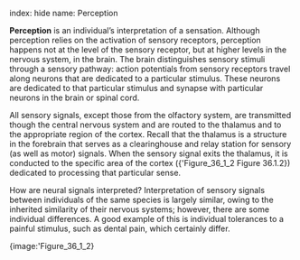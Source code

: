index: hide
name: Perception

 **Perception** is an individual’s interpretation of a sensation. Although perception relies on the activation of sensory receptors, perception happens not at the level of the sensory receptor, but at higher levels in the nervous system, in the brain. The brain distinguishes sensory stimuli through a sensory pathway: action potentials from sensory receptors travel along neurons that are dedicated to a particular stimulus. These neurons are dedicated to that particular stimulus and synapse with particular neurons in the brain or spinal cord.

All sensory signals, except those from the olfactory system, are transmitted though the central nervous system and are routed to the thalamus and to the appropriate region of the cortex. Recall that the thalamus is a structure in the forebrain that serves as a clearinghouse and relay station for sensory (as well as motor) signals. When the sensory signal exits the thalamus, it is conducted to the specific area of the cortex ({'Figure_36_1_2 Figure 36.1.2}) dedicated to processing that particular sense.

How are neural signals interpreted? Interpretation of sensory signals between individuals of the same species is largely similar, owing to the inherited similarity of their nervous systems; however, there are some individual differences. A good example of this is individual tolerances to a painful stimulus, such as dental pain, which certainly differ.


{image:'Figure_36_1_2}
        
